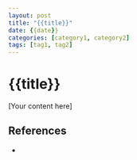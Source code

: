 ```yaml
---
layout: post
title: "{{title}}"
date: {{date}}
categories: [category1, category2]
tags: [tag1, tag2]
---
```


# {{title}}

[Your content here]

## References
-
